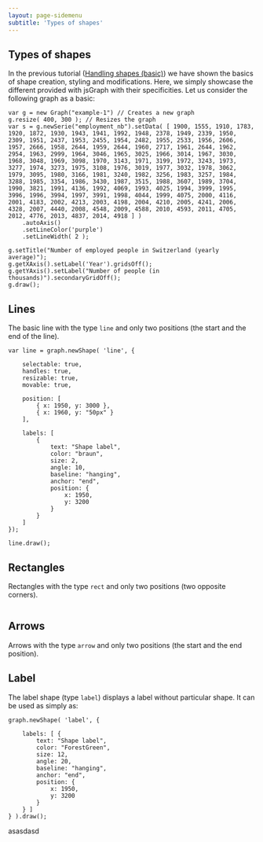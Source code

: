 ```yaml
---
layout: page-sidemenu
subtitle: 'Types of shapes'
---
```

## Types of shapes

<script>
	
</script>

In the previous tutorial (<a href="tutorial-4-shapes.html">Handling shapes (basic)</a>) we have shown the basics of shape creation, styling and modifications. Here, we simply showcase the different provided with jsGraph with their specificities.
Let us consider the following graph as a basic:

```
var g = new Graph("example-1") // Creates a new graph
g.resize( 400, 300 ); // Resizes the graph
var s = g.newSerie("employment_nb").setData( [ 1900, 1555, 1910, 1783, 1920, 1872, 1930, 1943, 1941, 1992, 1948, 2378, 1949, 2339, 1950, 2309, 1951, 2437, 1953, 2455, 1954, 2482, 1955, 2533, 1956, 2606, 1957, 2666, 1958, 2644, 1959, 2644, 1960, 2717, 1961, 2644, 1962, 2954, 1963, 2999, 1964, 3046, 1965, 3025, 1966, 3014, 1967, 3030, 1968, 3048, 1969, 3098, 1970, 3143, 1971, 3199, 1972, 3243, 1973, 3277, 1974, 3273, 1975, 3108, 1976, 3019, 1977, 3032, 1978, 3062, 1979, 3095, 1980, 3166, 1981, 3240, 1982, 3256, 1983, 3257, 1984, 3288, 1985, 3354, 1986, 3430, 1987, 3515, 1988, 3607, 1989, 3704, 1990, 3821, 1991, 4136, 1992, 4069, 1993, 4025, 1994, 3999, 1995, 3996, 1996, 3994, 1997, 3991, 1998, 4044, 1999, 4075, 2000, 4116, 2001, 4183, 2002, 4213, 2003, 4198, 2004, 4210, 2005, 4241, 2006, 4328, 2007, 4440, 2008, 4548, 2009, 4588, 2010, 4593, 2011, 4705, 2012, 4776, 2013, 4837, 2014, 4918 ] )
	.autoAxis()
	.setLineColor('purple')
	.setLineWidth( 2 );
	
g.setTitle("Number of employed people in Switzerland (yearly average)");
g.getXAxis().setLabel('Year').gridsOff();
g.getYAxis().setLabel("Number of people (in thousands)").secondaryGridOff();
g.draw();

```

<div id="example-1" class="jsgraph-example"></div>
<script>

function makeGraph( dom ) {

	var g = new Graph( dom ) // Creates a new graph
	g.resize( 400, 300 ); // Resizes the graph
	var s = g.newSerie("employment_nb").setData( [ 1900, 1555, 1910, 1783, 1920, 1872, 1930, 1943, 1941, 1992, 1948, 2378, 1949, 2339, 1950, 2309, 1951, 2437, 1953, 2455, 1954, 2482, 1955, 2533, 1956, 2606, 1957, 2666, 1958, 2644, 1959, 2644, 1960, 2717, 1961, 2644, 1962, 2954, 1963, 2999, 1964, 3046, 1965, 3025, 1966, 3014, 1967, 3030, 1968, 3048, 1969, 3098, 1970, 3143, 1971, 3199, 1972, 3243, 1973, 3277, 1974, 3273, 1975, 3108, 1976, 3019, 1977, 3032, 1978, 3062, 1979, 3095, 1980, 3166, 1981, 3240, 1982, 3256, 1983, 3257, 1984, 3288, 1985, 3354, 1986, 3430, 1987, 3515, 1988, 3607, 1989, 3704, 1990, 3821, 1991, 4136, 1992, 4069, 1993, 4025, 1994, 3999, 1995, 3996, 1996, 3994, 1997, 3991, 1998, 4044, 1999, 4075, 2000, 4116, 2001, 4183, 2002, 4213, 2003, 4198, 2004, 4210, 2005, 4241, 2006, 4328, 2007, 4440, 2008, 4548, 2009, 4588, 2010, 4593, 2011, 4705, 2012, 4776, 2013, 4837, 2014, 4918 ] )
		.autoAxis()
		.setLineColor('purple')
		.setLineWidth( 2 );

	g.setTitle("Number of employed people in Switzerland (yearly average)");
	g.getXAxis().setLabel('Year').gridsOff();
	g.getYAxis().setLabel("Number of people (in thousands)").secondaryGridOff();
	g.draw();

	return g;
}


makeGraph( "example-1" );
</script>



## Lines

The basic line with the type ```line``` and only two positions (the start and the end of the line).


```
var line = graph.newShape( 'line', {
	
	selectable: true,
	handles: true,
	resizable: true,
	movable: true,

	position: [
		{ x: 1950, y: 3000 },
		{ x: 1960, y: "50px" }
	],

	labels: [
		{
			text: "Shape label",
			color: "braun",
			size: 2,
			angle: 10,
			baseline: "hanging",
			anchor: "end",
			position: {
				x: 1950,
				y: 3200
			}
		}
	]
});

line.draw();
```


<div id="example-2" class="jsgraph-example"></div>
<script>

( function() {

	var graph = makeGraph( 'example-2' );
	var line = graph.newShape( 'line', {
		
		selectable: true,
		handles: true,
		resizable: true,
		movable: true,

		strokeWidth: 3,
		strokeColor: "ForestGreen",
		
		position: [
			{ x: 1950, y: 3000 },
			{ x: 1960, y: "50px" }
		],

		labels: [
			{
				text: "Shape label",
				color: "ForestGreen",
				size: 12,
				angle: 20,
				baseline: "hanging",
				anchor: "end",
				position: {
					x: 1950,
					y: 3200
				}
			}
		]
	});

	line.draw();


}) ();

</script>


## Rectangles

Rectangles with the type ```rect``` and only two positions (two opposite corners). 


<div id="example-3" class="jsgraph-example"></div>
<pre id="example-3-pos"></pre>
<script>

( function() {

	var graph = makeGraph( "example-3" );
	var rect = graph.newShape( 'rect', {
		
		selectable: true,
		handles: true,
		resizable: true,
		movable: true,

		strokeWidth: 2,
		strokeColor: "ForestGreen",
		fill: 'GreenSnake',
		fillOpacity: 0.2,
		
		position: [
			{ x: 1950, y: 3000 },
			{ x: 1960, y: "50px" }
		]
	});

	graph.on("shapeChanged", function( shape ) {
		updatePre( shape );
	});

	function updatePre( shape ) {
		$("#example-3-pos").html( JSON.stringify( { position1: shape.getPosition( 0 ), position2: shape.getPosition( 1 ) }, false, "\t") );
	}
	
	updatePre( rect );
	rect.draw();

}) ();

</script>


## Arrows

Arrows with the type ```arrow``` and only two positions (the start and the end position). 


<div id="example-4" class="jsgraph-example"></div>
<script>
( function() {

	var graph = makeGraph( "example-4" );
	var arrow = graph.newShape( 'arrow', {
		
		selectable: true,
		handles: true,
		resizable: true,
		movable: true,

		strokeWidth: 2,
		strokeColor: "ForestGreen",
		fill: 'GreenSnake',
		fillOpacity: 0.2,
		
		position: [
			{ x: 1950, y: 3000 },
			{ x: 1960, y: "50px" }
		]
	});

	arrow.draw();

}) ();

</script>



## Label

The label shape (type ```label```) displays a label without particular shape. It can be used as simply as:

```
graph.newShape( 'label', {
	
	labels: [ {
		text: "Shape label",
		color: "ForestGreen",
		size: 12,
		angle: 20,
		baseline: "hanging",
		anchor: "end",
		position: {
			x: 1950,
			y: 3200
		}
	} ]
} ).draw();
```

<div id="example-5" class="jsgraph-example"></div>
<script>
( function() {

	var graph = makeGraph( "example-5" );
	graph.newShape( 'label', {

		labels: [ {
			text: "Shape label",
			color: "ForestGreen",
			size: 12,
			angle: 20,
			baseline: "hanging",
			anchor: "end",
			position: {
				x: 1950,
				y: 3200
			}
		} ]

	}).draw();


}) ();

</script>


asasdasd